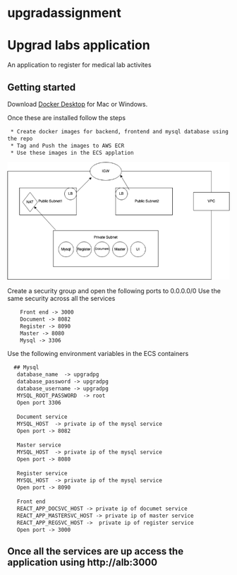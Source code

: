 # upgradassignment
# Upgrad labs application

An application to register for medical lab activites

## Getting started

Download [Docker Desktop](https://www.docker.com/products/docker-desktop) for Mac or Windows. 

Once these are installed follow the steps
```
 * Create docker images for backend, frontend and mysql database using the repo
 * Tag and Push the images to AWS ECR
 * Use these images in the ECS applation
 ```

![Network diagram](NetworkDiagram.png)

Create a security group and open the following ports to 0.0.0.0/0 Use the same security across all the services
```
    Front end -> 3000
    Document -> 8082
    Register -> 8090
    Master -> 8080
    Mysql -> 3306
```

 Use the following environment variables in the ECS containers
 ```
   ## Mysql
    database_name  -> upgradpg
    database_password -> upgradpg
    database_username -> upgradpg
    MYSQL_ROOT_PASSWORD	 -> root
    Open port 3306

    Document service
    MYSQL_HOST	-> private ip of the mysql service
    Open port -> 8082

    Master service
    MYSQL_HOST	-> private ip of the mysql service
    Open port -> 8080

    Register service
    MYSQL_HOST	-> private ip of the mysql service
    Open port -> 8090

    Front end
    REACT_APP_DOCSVC_HOST -> private ip of documet service
    REACT_APP_MASTERSVC_HOST -> private ip of master service
    REACT_APP_REGSVC_HOST ->  private ip of register service
    Open port -> 3000
``` 

## Once all the services are up access the application using http://alb:3000

